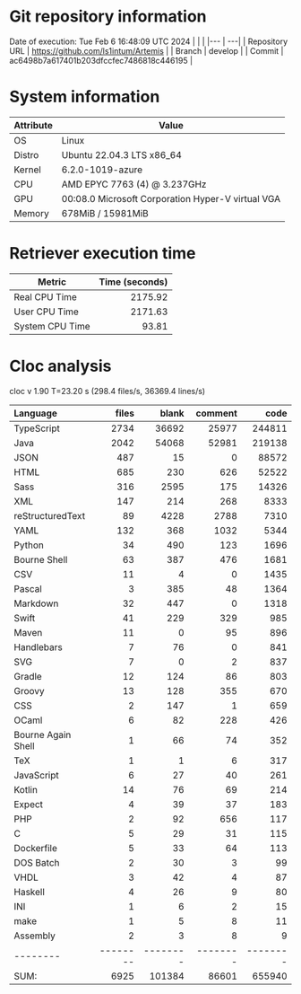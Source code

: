 # Git repository information
Date of execution: Tue Feb  6 16:48:09 UTC 2024
|    |    |
|--- | ---|
| Repository URL | https://github.com/ls1intum/Artemis |
| Branch         | develop |
| Commit         | ac6498b7a617401b203dfccfec7486818c446195 |


# System information
| Attribute | Value |
| --------- | ----- |
| OS | Linux  |
| Distro | Ubuntu 22.04.3 LTS x86_64  |
| Kernel | 6.2.0-1019-azure  |
| CPU | AMD EPYC 7763 (4) @ 3.237GHz  |
| GPU | 00:08.0 Microsoft Corporation Hyper-V virtual VGA  |
| Memory | 678MiB / 15981MiB  |

# Retriever execution time
| Metric | Time (seconds) |
| --- | ---: |
| Real CPU Time | 2175.92 |
| User CPU Time | 2171.63 |
| System CPU Time | 93.81 |
<!--
Explainations:
- __Real CPU Time__: actual time the command has run (can be less than total time spent in user and system mode for multi-threaded processes)
- __User CPU Time__: time the command has spent running in user mode
- __System CPU Time__: time the command has spent running in system or kernel mode
-->

# Cloc analysis
cloc v 1.90  T=23.20 s (298.4 files/s, 36369.4 lines/s)

Language|files|blank|comment|code
:-------|-------:|-------:|-------:|-------:
TypeScript|2734|36692|25977|244811
Java|2042|54068|52981|219138
JSON|487|15|0|88572
HTML|685|230|626|52522
Sass|316|2595|175|14326
XML|147|214|268|8333
reStructuredText|89|4228|2788|7310
YAML|132|368|1032|5344
Python|34|490|123|1696
Bourne Shell|63|387|476|1681
CSV|11|4|0|1435
Pascal|3|385|48|1364
Markdown|32|447|0|1318
Swift|41|229|329|985
Maven|11|0|95|896
Handlebars|7|76|0|841
SVG|7|0|2|837
Gradle|12|124|86|803
Groovy|13|128|355|670
CSS|2|147|1|659
OCaml|6|82|228|426
Bourne Again Shell|1|66|74|352
TeX|1|1|6|317
JavaScript|6|27|40|261
Kotlin|14|76|69|214
Expect|4|39|37|183
PHP|2|92|656|117
C|5|29|31|115
Dockerfile|5|33|64|113
DOS Batch|2|30|3|99
VHDL|3|42|4|87
Haskell|4|26|9|80
INI|1|6|2|15
make|1|5|8|11
Assembly|2|3|8|9
--------|--------|--------|--------|--------
SUM:|6925|101384|86601|655940
